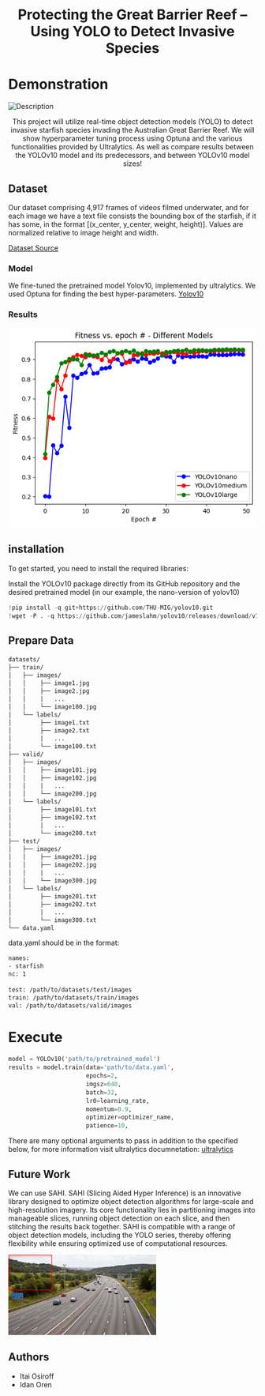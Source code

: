 <h1 align="center">
  <br>
Protecting the Great Barrier Reef – Using YOLO to Detect Invasive Species
  
  <br>
</h1>

# Demonstration

<img src="https://github.com/user-attachments/assets/d15c05b0-28ff-4f2d-8587-a9ed5d072a35" alt="Description" style="width:1200px;"/>

<p align="center">This project will utilize real-time object detection models (YOLO) to detect invasive starfish species invading the Australian Great Barrier Reef. 
                  We will show hyperparameter tuning process using Optuna and the various functionalities provided by Ultralytics.
                  As well as compare results between the YOLOv10 model and its predecessors, and between YOLOv10 model sizes!
</p>

## Dataset

Our dataset comprising 4,917 frames of videos filmed underwater, 
and for each image we have a text file consists the bounding box of the starfish, if it has some, in the format [(x_center, y_center, weight, height)]. Values are normalized relative to image height and width.

[Dataset Source](https://universe.roboflow.com/great-barrier-reef/great-barrier-reef-o5scc)

### Model

We fine-tuned the pretrained model Yolov10, implemented by ultralytics. We used Optuna for finding the best hyper-parameters.
[Yolov10](https://github.com/THU-MIG/yolov10)

### Results

![image](https://github.com/idanorenn/Starfish-Object-detection/blob/main/results/fitness%20vs%20epoch%20sizes.png)

## installation

To get started, you need to install the required libraries:

Install the YOLOv10 package directly from its GitHub repository and the desired pretrained model (in our example, the nano-version of yolov10)
```python
!pip install -q git+https://github.com/THU-MIG/yolov10.git
!wget -P . -q https://github.com/jameslahm/yolov10/releases/download/v1.0/yolov10n.pt
```

## Prepare Data

```Folder structure
datasets/
├── train/
│   ├── images/
│   │    ├── image1.jpg
│   │    ├── image2.jpg
│   │    |   ...
│   │    └── image100.jpg
│   └── labels/
│        ├── image1.txt
│        ├── image2.txt
│        |   ...
│        └── image100.txt  
├── valid/
│   ├── images/
│   │    ├── image101.jpg
│   │    ├── image102.jpg
│   │    |   ...
│   │    └── image200.jpg
│   └── labels/
│        ├── image101.txt
│        ├── image102.txt
│        |   ...
│        └── image200.txt  
├── test/
│   ├── images/
│   │    ├── image201.jpg
│   │    ├── image202.jpg
│   │    |   ...
│   │    └── image300.jpg
│   └── labels/
│        ├── image201.txt
│        ├── image202.txt
│        |   ...
│        └── image300.txt  
└── data.yaml
```

data.yaml should be in the format:
```
names:
- starfish
nc: 1

test: /path/to/datasets/test/images
train: /path/to/datasets/train/images
val: /path/to/datasets/valid/images
```

# Execute
```python
model = YOLOv10('path/to/pretrained_model')
results = model.train(data='path/to/data.yaml',
                      epochs=2,
                      imgsz=640,
                      batch=32,
                      lr0=learning_rate,
                      momentum=0.9,
                      optimizer=optimizer_name,
                      patience=10,
```
There are many optional arguments to pass in addition to the specified below, for more information visit ultralytics documnetation: [ultralytics](https://docs.ultralytics.com/modes/train/)
## Future Work

We can use SAHI. SAHI (Slicing Aided Hyper Inference) is an innovative library designed to optimize object detection algorithms for large-scale and high-resolution imagery. Its core functionality lies in partitioning images into manageable slices, running object detection on each slice, and then stitching the results back together. SAHI is compatible with a range of object detection models, including the YOLO series, thereby offering flexibility while ensuring optimized use of computational resources.

<img src="https://raw.githubusercontent.com/obss/sahi/main/resources/sliced_inference.gif" alt="Description" style="width:300px;"/>


## Authors

- Itai Osiroff
- Idan Oren
